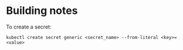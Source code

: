 # Building notes

To create a secret:

`kubectl create secret generic <secret_name> --from-literal <key>=<value>`